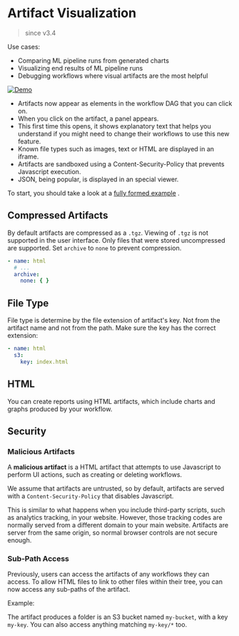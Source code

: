 # Artifact Visualization

> since v3.4

Use cases:

* Comparing ML pipeline runs from generated charts
* Visualizing end results of ML pipeline runs
* Debugging workflows where visual artifacts are the most helpful

[![Demo](https://img.youtube.com/vi/whoRfYY9Fhk/0.jpg)](https://youtu.be/whoRfYY9Fhk)

* Artifacts now appear as elements in the workflow DAG that you can click on.
* When you click on the artifact, a panel appears.
* This first time this opens, it shows explanatory text that helps you understand if you might need to change their
  workflows to use this new feature.
* Known file types such as images, text or HTML are displayed in an iframe.
* Artifacts are sandboxed using a Content-Security-Policy that prevents Javascript execution.
* JSON, being popular, is displayed in an special viewer.

To start, you should take a look at
a [fully formed example](https://github.com/argoproj/argo-workflows/blob/master/examples/artifacts-workflowtemplate.yaml)
.

## Compressed Artifacts

By default artifacts are compressed as a `.tgz`. Viewing of `.tgz` is not supported in the user interface. Only files
that were stored uncompressed are supported. Set `archive` to `none` to prevent compression.

```yaml
- name: html
  # ...
  archive:
    none: { }
```

## File Type

File type is determine by the file extension of artifact's key. Not from the artifact name and not from the path. Make
sure the key has the correct extension:

```yaml
- name: html
  s3:
    key: index.html
```

## HTML

You can create reports using HTML artifacts, which include charts and graphs produced by your workflow.

## Security

### Malicious Artifacts

A **malicious artifact** is a HTML artifact that attempts to use Javascript to perform UI actions, such as creating or
deleting workflows.

We assume that artifacts are untrusted, so by default, artifacts are served with a `Content-Security-Policy` that
disables Javascript.

This is similar to what happens when you include third-party scripts, such as analytics tracking, in your website.
However, those tracking codes are normally served from a different domain to your main website. Artifacts are server
from the same origin, so normal browser controls are not secure enough.

### Sub-Path Access

Previously, users can access the artifacts of any workflows they can access. To allow HTML files to link to other files
within their tree, you can now access any sub-paths of the artifact.

Example:

The artifact produces a folder is an S3 bucket named `my-bucket`, with a key `my-key`. You can also access anything
matching `my-key/*` too.